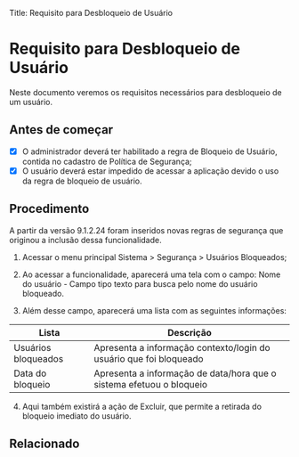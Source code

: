Title: Requisito para Desbloqueio de Usuário

# Requisito para Desbloqueio de Usuário

Neste documento veremos os requisitos necessários para desbloqueio de um usuário.

## Antes de começar

- [x]	O administrador deverá ter habilitado a regra de Bloqueio de Usuário, contida no cadastro de Política de Segurança;
- [x]	O usuário deverá estar impedido de acessar a aplicação devido o uso da regra de bloqueio de usuário.

## Procedimento

A partir da versão 9.1.2.24 foram inseridos novas regras de segurança que originou a inclusão dessa funcionalidade.

1. Acessar o menu principal Sistema \> Segurança \> Usuários Bloqueados;

2. Ao acessar a funcionalidade, aparecerá uma tela com o campo: Nome do usuário - Campo tipo texto para busca pelo nome do usuário bloqueado.

3. Além desse campo, aparecerá uma lista com as seguintes informações:

|Lista|Descrição|
|-----|---------|
|Usuários bloqueados|Apresenta a informação contexto/login do usuário que foi bloqueado|
|Data do bloqueio|Apresenta a informação de data/hora que o sistema efetuou o bloqueio|

4. Aqui também existirá a ação de Excluir, que permite a retirada do bloqueio imediato do usuário.

## Relacionado
